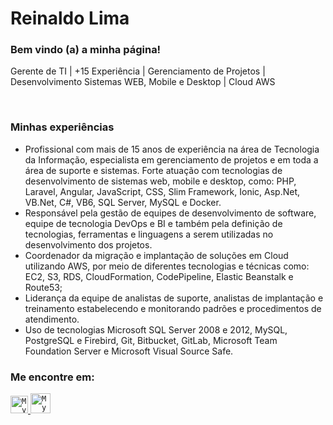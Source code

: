 # Reinaldo Lima

### Bem vindo (a) a minha página!
<p>
  Gerente de TI | +15 Experiência | Gerenciamento de Projetos | Desenvolvimento Sistemas WEB, Mobile e Desktop | Cloud AWS
</p>

<br/>

### Minhas experiências

- Profissional com mais de 15 anos de experiência na área de Tecnologia da Informação, especialista em gerenciamento de projetos e em toda a área de suporte e sistemas. Forte atuação com tecnologias de desenvolvimento de sistemas web, mobile e desktop, como: PHP, Laravel, Angular, JavaScript, CSS, Slim Framework, Ionic, Asp.Net, VB.Net, C#, VB6, SQL Server, MySQL e Docker.
- Responsável pela gestão de equipes de desenvolvimento de software, equipe de tecnologia DevOps e BI e também pela definição de tecnologias, ferramentas e linguagens a serem utilizadas no desenvolvimento dos projetos.
- Coordenador da migração e implantação de soluções em Cloud utilizando AWS, por meio de diferentes tecnologias e técnicas como: EC2, S3, RDS, CloudFormation, CodePipeline, Elastic Beanstalk e Route53;
- Liderança da equipe de analistas de suporte, analistas de implantação e treinamento estabelecendo e monitorando padrões e procedimentos de atendimento.
- Uso de tecnologias Microsoft SQL Server 2008 e 2012, MySQL, PostgreSQL e Firebird, Git, Bitbucket, GitLab, Microsoft Team Foundation Server e Microsoft Visual Source Safe. 

### Me encontre em:

<a href="https://www.linkedin.com/in/limareinaldo/">
  <code><img alt="My linkedin" width="28" src="https://www.flaticon.com/svg/static/icons/svg/1383/1383262.svg" /></code>
</a>

<a href="mailto:reinaldo-lima@hotmail.com">
  <code><img alt="My e-mail" width="32" src="https://www.flaticon.com/svg/static/icons/svg/324/324123.svg" /></code>
</a>

<br/><br/>
